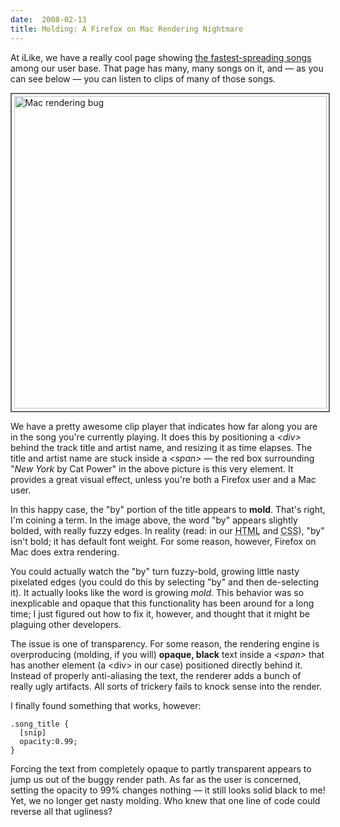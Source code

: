 ```yaml
---
date:  2008-02-13
title: Molding: A Firefox on Mac Rendering Nightmare
---
```

At iLike, we have a really cool page showing <a href="http://ilike.com/artist">the fastest-spreading songs</a> among our user base.  That page has many, many songs on it, and &mdash; as you can see below &mdash; you can listen to clips of many of those songs.

<img src="http://threebrothers.org/brendan/blog/files/mac-rendering-bug.png" alt="Mac rendering bug" style="border:2px solid #666;padding:.25em;width:500px;" />

We have a pretty awesome clip player that indicates how far along you are in the song you're currently playing.  It does this by positioning a <em>&lt;div&gt;</em> behind the track title and artist name, and resizing it as time elapses.  The title and artist name are stuck inside a <em>&lt;span&gt;</em> &mdash; the red box surrounding "<em>New York</em> by Cat Power" in the above picture is this very element.  It provides a great visual effect, unless you're both a Firefox user and a Mac user.

In this happy case, the "by" portion of the title appears to <b>mold</b>.  That's right, I'm coining a term.  In the image above, the word "by" appears slightly bolded, with really fuzzy edges.  In reality (read: in our <acronym title="HyperText Markup Language">HTML</acronym> and <acronym title="Cascading Style Sheets">CSS</acronym>), "by" isn't bold; it has default font weight.  For some reason, however, Firefox on Mac does extra rendering.

You could actually watch the "by" turn fuzzy-bold, growing little nasty pixelated edges (you could do this by selecting "by" and then de-selecting it).  It actually looks like the word is growing <em>mold</em>.  This behavior was so inexplicable and opaque that this functionality has been around for a long time; I just figured out how to fix it, however, and thought that it might be plaguing other developers.

The issue is one of transparency.  For some reason, the rendering engine is overproducing (molding, if you will) <b>opaque, black</b> text inside a <em>&lt;span&gt;</em> that has another element (a &lt;div&gt; in our case) positioned directly behind it.  Instead of properly anti-aliasing the text, the renderer adds a bunch of really ugly artifacts.  All sorts of trickery fails to knock sense into the render.

I finally found something that works, however:

    .song_title {
      [snip]
      opacity:0.99;
    }

Forcing the text from completely opaque to partly transparent appears to jump us out of the buggy render path.  As far as the user is concerned, setting the opacity to 99% changes nothing &mdash; it still looks solid black to me!  Yet, we no longer get nasty molding.  Who knew that one line of code could reverse all that ugliness?

